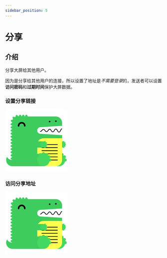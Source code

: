 ```yaml
---
sidebar_position: 5
---
```


# 分享

## 介绍  

分享大屏给其他用户。  

因为是分享给其他用户的连接，所以设置了地址是*不需要登录*的，发送者可以设置**访问密码**和**过期时间**保护大屏数据。  

### 设置分享链接  

![操作的gif图片，展位图](/img/docusaurus.png)

### 访问分享地址

![操作的gif图片，展位图](/img/docusaurus.png)
  